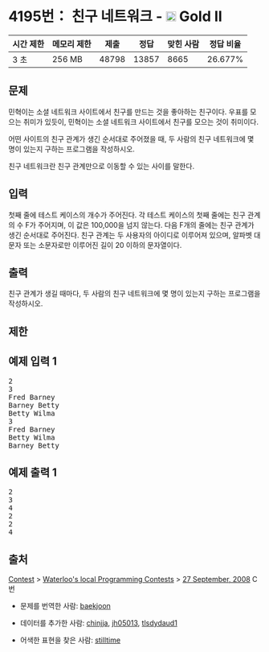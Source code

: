 # 4195번： 친구 네트워크 - <img src="https://static.solved.ac/tier_small/14.svg" style="height:20px" /> Gold II



| 시간 제한 | 메모리 제한 | 제출 | 정답 | 맞힌 사람 | 정답 비율 |
| --- | --- | --- | --- | --- | --- |
| 3 초 | 256 MB | 48798 | 13857 | 8665 | 26.677% |
## 문제

민혁이는 소셜 네트워크 사이트에서 친구를 만드는 것을 좋아하는 친구이다. 우표를 모으는 취미가 있듯이, 민혁이는 소셜 네트워크 사이트에서 친구를 모으는 것이 취미이다.

어떤 사이트의 친구 관계가 생긴 순서대로 주어졌을 때, 두 사람의 친구 네트워크에 몇 명이 있는지 구하는 프로그램을 작성하시오.

친구 네트워크란 친구 관계만으로 이동할 수 있는 사이를 말한다.

## 입력

첫째 줄에 테스트 케이스의 개수가 주어진다. 각 테스트 케이스의 첫째 줄에는 친구 관계의 수 F가 주어지며, 이 값은 100,000을 넘지 않는다. 다음 F개의 줄에는 친구 관계가 생긴 순서대로 주어진다. 친구 관계는 두 사용자의 아이디로 이루어져 있으며, 알파벳 대문자 또는 소문자로만 이루어진 길이 20 이하의 문자열이다.

## 출력

친구 관계가 생길 때마다, 두 사람의 친구 네트워크에 몇 명이 있는지 구하는 프로그램을 작성하시오.

## 제한

## 예제 입력 1

<pre>2
3
Fred Barney
Barney Betty
Betty Wilma
3
Fred Barney
Betty Wilma
Barney Betty
</pre>
## 예제 출력 1

<pre>2
3
4
2
2
4
</pre>
## 출처

[](https://creativecommons.org/licenses/by-sa/3.0/)

[Contest](/category/45) > [Waterloo's local Programming Contests](/category/98) > [27 September, 2008](/category/detail/483) C번

- 문제를 번역한 사람: [baekjoon](/user/baekjoon)

- 데이터를 추가한 사람: [chinjja](/user/chinjja), [jh05013](/user/jh05013), [tlsdydaud1](/user/tlsdydaud1)

- 어색한 표현을 찾은 사람: [stilltime](/user/stilltime)